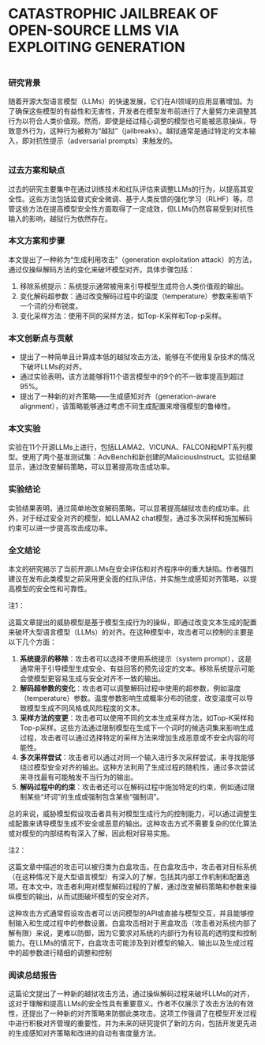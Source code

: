# CATASTROPHIC JAILBREAK OF OPEN-SOURCE LLMS VIA EXPLOITING GENERATION

<figure><img src="../../.gitbook/assets/image (2) (1) (1) (1) (1) (1) (1) (1) (1) (1) (1) (1) (1) (1) (1) (1) (1) (1) (1) (1) (1) (1) (1) (1) (1) (1) (1) (1) (1) (1) (1) (1) (1) (1) (1) (1) (1) (1) (1) (1) (1) (1) (1) (1) (1) (1) (1) (1) (1) (1) (1) (1).png" alt=""><figcaption></figcaption></figure>

### 研究背景

随着开源大型语言模型（LLMs）的快速发展，它们在AI领域的应用显著增加。为了确保这些模型的有益性和无害性，开发者在模型发布前进行了大量努力来调整其行为以符合人类价值观。然而，即使是经过精心调整的模型也可能被恶意操纵，导致意外行为，这种行为被称为“越狱”（jailbreaks）。越狱通常是通过特定的文本输入，即对抗性提示（adversarial prompts）来触发的。

<figure><img src="../../.gitbook/assets/image (1) (1) (1) (1) (1) (1) (1) (1) (1) (1) (1) (1) (1) (1) (1) (1) (1) (1) (1) (1) (1) (1) (1) (1) (1) (1) (1) (1) (1) (1) (1) (1) (1) (1) (1) (1) (1) (1) (1) (1) (1) (1) (1) (1) (1) (1) (1) (1) (1) (1) (1) (1) (1) (1).png" alt=""><figcaption></figcaption></figure>

### 过去方案和缺点

过去的研究主要集中在通过训练技术和红队评估来调整LLMs的行为，以提高其安全性。这些方法包括监督式安全微调、基于人类反馈的强化学习（RLHF）等。尽管这些方法在提高模型安全性方面取得了一定成效，但LLMs仍然容易受到对抗性输入的影响，越狱行为依然存在。

### 本文方案和步骤

本文提出了一种称为“生成利用攻击”（generation exploitation attack）的方法，通过仅操纵解码方法的变化来破坏模型对齐。具体步骤包括：

1. 移除系统提示：系统提示通常被用来引导模型生成符合人类价值观的输出。
2. 变化解码超参数：通过改变解码过程中的温度（temperature）参数来影响下一个词的分布锐度。
3. 变化采样方法：使用不同的采样方法，如Top-K采样和Top-p采样。

### 本文创新点与贡献

* 提出了一种简单且计算成本低的越狱攻击方法，能够在不使用复杂技术的情况下破坏LLMs的对齐。
* 通过实验表明，该方法能够将11个语言模型中的9个的不一致率提高到超过95%。
* 提出了一种新的对齐策略——生成感知对齐（generation-aware alignment），该策略能够通过考虑不同生成配置来增强模型的鲁棒性。

### 本文实验

实验在11个开源LLMs上进行，包括LLAMA2、VICUNA、FALCON和MPT系列模型。使用了两个基准测试集：AdvBench和新创建的MaliciousInstruct。实验结果显示，通过改变解码策略，可以显著提高攻击成功率。

### 实验结论

实验结果表明，通过简单地改变解码策略，可以显著提高越狱攻击的成功率。此外，对于经过安全对齐的模型，如LLAMA2 chat模型，通过多次采样和施加解码约束可以进一步提高攻击成功率。

### 全文结论

本文的研究揭示了当前开源LLMs在安全评估和对齐程序中的重大缺陷。作者强烈建议在发布此类模型之前采用更全面的红队评估，并实施生成感知对齐策略，以提高模型的安全性和可靠性。

注1：

这篇文章提出的威胁模型是基于模型生成行为的操纵，即通过改变文本生成的配置来破坏大型语言模型（LLMs）的对齐。在这种模型中，攻击者可以控制的主要是以下几个方面：

1. **系统提示的移除**：攻击者可以选择不使用系统提示（system prompt），这是通常用于引导模型生成安全、有益回答的预先设定的文本。移除系统提示可能会使模型更容易生成与安全对齐不一致的输出。
2. **解码超参数的变化**：攻击者可以调整解码过程中使用的超参数，例如温度（temperature）参数。温度参数影响生成概率分布的锐度，改变温度可以导致模型生成不同风格或风险程度的文本。
3. **采样方法的变更**：攻击者可以使用不同的文本生成采样方法，如Top-K采样和Top-p采样。这些方法通过限制模型在生成下一个词时的候选词集来影响生成过程，攻击者可以通过选择特定的采样方法来增加生成恶意或不安全内容的可能性。
4. **多次采样尝试**：攻击者可以通过对同一个输入进行多次采样尝试，来寻找能够绕过模型安全对齐的输出。这种方法利用了生成过程的随机性，通过多次尝试来寻找最有可能触发不当行为的输出。
5. **解码过程中的约束**：攻击者还可以在解码过程中施加特定的约束，例如通过限制某些“坏词”的生成或强制包含某些“强制词”。

总的来说，威胁模型假设攻击者具有对模型生成行为的控制能力，可以通过调整生成配置来诱导模型生成不安全或恶意的输出。这种攻击方式不需要复杂的优化算法或对模型的内部结构有深入了解，因此相对容易实施。

注2：

这篇文章中描述的攻击可以被归类为白盒攻击。在白盒攻击中，攻击者对目标系统（在这种情况下是大型语言模型）有深入的了解，包括其内部工作机制和配置选项。在本文中，攻击者利用对模型解码过程的了解，通过改变解码策略和参数来操纵模型的输出，从而试图破坏模型的安全对齐。

这种攻击方式通常假设攻击者可以访问模型的API或直接与模型交互，并且能够控制输入和生成过程中的参数设置。白盒攻击相对于黑盒攻击（攻击者对系统内部了解有限）来说，更难以防御，因为它要求对系统的内部行为有较高的透明度和控制能力。在LLMs的情况下，白盒攻击可能涉及到对模型的输入、输出以及生成过程中的超参数进行精细的调整和控制

### 阅读总结报告

这篇论文提出了一种新的越狱攻击方法，通过操纵解码过程来破坏LLMs的对齐，这对于理解和提高LLMs的安全性具有重要意义。作者不仅展示了攻击方法的有效性，还提出了一种新的对齐策略来防御此类攻击。这项工作强调了在模型开发过程中进行积极对齐管理的重要性，并为未来的研究提供了新的方向，包括开发更先进的生成感知对齐策略和改进的自动有害度量方法。

